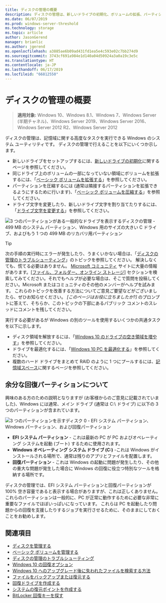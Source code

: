 ```yaml
---
title: ディスクの管理の概要
description: ディスクの管理は、新しいドライブの初期化、ボリュームの拡張、パーティションの圧縮、およびドライブ文字の変更などの記憶域に関する高度なタスクを実行できる Windows のシステム ユーティリティです。
ms.date: 06/07/2019
ms.prod: windows-server-threshold
ms.technology: storage
ms.topic: article
author: JasonGerend
manager: brianlic
ms.author: jgerend
ms.openlocfilehash: a3885ae6b09ad431fd1ea5e4c593e02c7bb274d9
ms.sourcegitcommit: 3743cf691a984e1d140a04d50924a3a0a19c3e5c
ms.translationtype: HT
ms.contentlocale: ja-JP
ms.lasthandoff: 06/17/2019
ms.locfileid: "66812550"
---
```

# <a name="overview-of-disk-management"></a>ディスクの管理の概要

> **適用対象:** Windows 10、Windows 8.1、Windows 7、Windows Server (半期チャネル)、Windows Server 2019、Windows Server 2016、Windows Server 2012 R2、Windows Server 2012

ディスクの管理は、記憶域に関する高度なタスクを実行できる Windows のシステム ユーティリティです。 ディスクの管理で行えることを以下にいくつか示します。

- 新しいドライブをセットアップするには、[新しいドライブの初期化](initialize-new-disks.md)に関するページを参照してください。
- 同じドライブ上のボリュームの一部になっていない領域にボリュームを拡張するには、「[ベーシック ボリュームを拡張する](extend-a-basic-volume.md)」を参照してください。
- パーティションを圧縮するには (通常は隣接するパーティションを拡張できるようにするために行います)、「[ベーシック ボリュームを圧縮する](shrink-a-basic-volume.md)」を参照してください。
- ドライブ文字を変更したり、新しいドライブ文字を割り当てたりするには、「[ドライブ文字を変更する](change-a-drive-letter.md)」を参照してください。

![3 つのパーティションがある一般的なドライブを表示するディスクの管理 - 499 MB のシステム パーティション、Windows 用のサイズの大きい C ドライブ、およびもう 1 つの 499 MB のリカバリ用パーティション](media/disk-management.png)

> [!TIP]
>  次の手順の実行時にエラーが発生したり、うまくいかない場合は、「[ディスクの管理のトラブルシューティング](troubleshooting-disk-management.md)」のトピックを参照してください。 解決しなくても、慌てる必要はありません。 [Microsoft コミュニティ](https://answers.microsoft.com/en-us/windows) サイトに大量の情報があります。[[ファイル、フォルダー、オンライン ストレージ]](https://answers.microsoft.com/en-us/windows/forum/windows_10-files?sort=lastreplydate&dir=desc&tab=All&status=all&mod=&modAge=&advFil=&postedAfter=&postedBefore=&threadType=all&isFilterExpanded=true&tm=1514405359639) セクションを検索してみてください。それでもヘルプが必要な場合は、そこで質問を投稿してください。Microsoft またはコミュニティのその他のメンバーがヘルプを試みます。 これらのトピックを改善する方法についてご意見ご要望などがございましたら、ぜひお知らせください。 *[このページはお役に立ちましたか?]* のプロンプトに答えて、そちらか、このトピックの下部にあるパブリック コメントのスレッドにコメントを残してください。

実行する必要があるが Windows の別のツールを使用するいくつかの共通タスクを以下に示します。

- ディスク領域を解放するには、「[Windows 10 のドライブの空き領域を増やす](https://support.microsoft.com/help/12425/windows-10-free-up-drive-space)」を参照してください。
- ドライブを最適化するには、「[Windows 10 PC を最適化する](https://support.microsoft.com/help/4026701/windows-defragment-your-windows-10-pc)」を参照してください。
- 複数のハード ドライブをまとめて RAID のように 1 つにプールするには、[記憶域スペース](https://support.microsoft.com/help/12438/windows-10-storage-spaces)に関するページを参照してください。

## <a name="about-those-extra-recovery-partitions"></a>余分な回復パーティションについて

興味のある方のための説明となりますが (お客様からのご意見に記載されていました)、Windows には通常、メイン ドライブ (通常は C:\ ドライブ) に以下の 3 つのパーティションが含まれています。

![3 つのパーティションを示すディスク 0 - EFI システム パーティション、Windows パーティション、および回復パーティション](media/windows-partitions.png)

- **EFI システム パーティション** - これは最新の PC が PC およびオペレーティング システムを起動 (ブート) するために使用されます。
- **Windows オペレーティング システム ドライブ (C:)** -これは Windows がインストールされる場所で、通常は残りのアプリとファイルを配置します。
- **回復パーティション** - これは Windows の起動に問題が発生したり、その他の重大な問題が発生した場合に Windows の回復に役立つ特別なツールを格納する場所です。

ディスクの管理では、EFI システム パーティションと回復パーティションが 100% 空き容量であると表示する場合がありますが、これは正しくありません。 これらのパーティションは一般的に、PC が正常に動作するために必要な非常に重要なファイルでほぼいっぱいになっています。 これらは PC を起動したり問題からの回復を支援したりするジョブを実行させるために、そのままにしておくことをお勧めします。

## <a name="see-also"></a>関連項目

- [ディスクを管理する](manage-disks.md)
- [ベーシック ボリュームを管理する](manage-basic-volumes.md)
- [ディスクの管理のトラブルシューティング](troubleshooting-disk-management.md)
- [Windows 10 の回復オプション](https://support.microsoft.com/help/12415/windows-10-recovery-options)
- [Windows 10 へのアップグレード後に失われたファイルを検索する方法](https://support.microsoft.com/help/12386/windows-10-find-lost-files-after-update)
- [ファイルをバックアップまたは復元する](https://support.microsoft.com/help/17143/windows-10-back-up-your-files)
- [回復ドライブを作成する](https://support.microsoft.com/help/4026852/windows-create-a-recovery-drive)
- [システムの復元ポイントを作成する](https://support.microsoft.com/help/4027538/windows-create-a-system-restore-point)
- [BitLocker 回復キーを探す](https://support.microsoft.com/help/4026181/windows-find-my-bitlocker-recovery-key)
